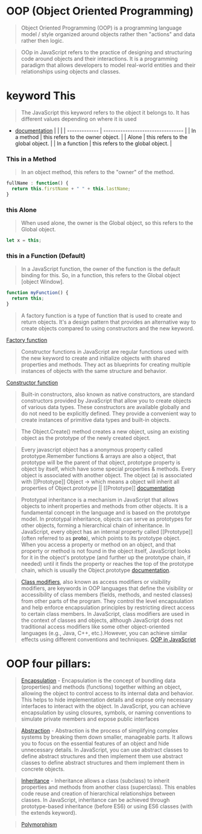 # OOP (Object Oriented Programming)

> Object Oriented Programming (OOP) is a programming language model / style organized around objects rather then "actions" and data rather then logic.

> OOp in JavaScript refers to the practice of designing and structuring code around objects and their interactions. It is a programming paradigm that allows developers to model real-world entities and their relationships using objects and classes.

# keyword This

> The JavaScript this keyword refers to the object it belongs to. It has different values depending on where it is used

- [documentation](https://developer.mozilla.org/pt-BR/docs/Web/JavaScript/Reference/Operators/this)
  | | |
  | ------------- | --------------------------------- |
  | In a method | this refers to the owner object. |
  | Alone | this refers to the global object. |
  | In a function | this refers to the global object. |

### This in a Method

> In an object method, this refers to the "owner" of the method.

```js
fullName : function() {
  return this.firstName + " " + this.lastName;
}
```

### this Alone

> When used alone, the owner is the Global object, so this refers to the Global object.

```js
let x = this;
```

### this in a Function (Default)

> In a JavaScript function, the owner of the function is the default binding for this.
> So, in a function, this refers to the Global object [object Window].

```js
function myFunction() {
  return this;
}
```

> A factory function is a type of function that is used to create and return objects. It's a design pattern that provides an alternative way to create objects compared to using constructors and the new keyword.

[Factory function](https://developer.mozilla.org/en-US/docs/Web/JavaScript/Guide/Functions?form=MG0AV3)

> Constructor functions in JavaScript are regular functions used with the new keyword to create and initialize objects with shared properties and methods. They act as blueprints for creating multiple instances of objects with the same structure and behavior.

[Constructor function](https://developer.mozilla.org/en-US/docs/Web/JavaScript/Guide/Functions?form=MG0AV3)

> Built-in constructors, also known as native constructors, are standard constructors provided by JavaScript that allow you to create objects of various data types. These constructors are available globally and do not need to be explicitly defined. They provide a convenient way to create instances of primitive data types and built-in objects.

> The Object.Create() method creates a new object, using an existing object as the prototype of the newly created object.

> Every javascript object has a anonymous property called prototype.Remember functions & arrays are also a object, that prototype will be the parent of that object, prototype property is object by itself, which have some special properties & methods. Every object is associated with another object. The object (a) is associated with [[Prototype]] Object -> which means a object will inherit all properties of Object.prototype || [[Prototype]] [documentation](https://developer.mozilla.org/en-US/docs/Learn/JavaScript/Objects/Object_prototypes)

> Prototypal inheritance is a mechanism in JavaScript that allows objects to inherit properties and methods from other objects. It is a fundamental concept in the language and is based on the prototype model. In prototypal inheritance, objects can serve as prototypes for other objects, forming a hierarchical chain of inheritance. In JavaScript, every object has an internal property called [[Prototype]] (often referred to as **proto**), which points to its prototype object. When you access a property or method on an object, and that property or method is not found in the object itself, JavaScript looks for it in the object's prototype (and further up the prototype chain, if needed) until it finds the property or reaches the top of the prototype chain, which is usually the Object.prototype [documentation](https://developer.mozilla.org/en-US/docs/Web/JavaScript/Inheritance_and_the_prototype_chain).

> [Class modifiers](https://developer.mozilla.org/en-US/docs/Web/JavaScript/Reference/Classes), also known as access modifiers or visibility modifiers, are keywords in OOP languages that define the visibility or accessibility of class members (fields, methods, and nested classes) from other parts of the program. They control the level encapsulation and help enforce encapsulation principles by restricting direct access to certain class members. In JavaScript, class modifiers are used in the context of classes and objects, although JavaScript does not traditional access modifiers like some other object-oriented languages (e.g., Java, C++, etc.).However, you can achieve similar effects using different conventions and techniques. [OOP in JavaScript](https://developer.mozilla.org/en-US/docs/Learn/JavaScript/Objects/Object-oriented_programming)

# OOP four pillars:

> [Encapsulation](https://developer.mozilla.org/en-US/docs/Glossary/Encapsulation) - Encapsulation is the concept of bundling data (properties) and methods (functions) together withing an object, allowing the object to control access to its internal data and behavior. This helps to hide implementation details and expose only necessary interfaces to interact with the object. In JavaScript, you can achieve encapsulation by using closures, symbols, or naming conventions to simulate private members and expose public interfaces

> [Abstraction](https://developer.mozilla.org/en-US/docs/Glossary/Abstraction) - Abstraction is the process of simplifying complex systems by breaking them down smaller, manageable parts. It allows you to focus on the essential features of an object and hide unnecessary details. In JavaScript, you can use abstract classes to define abstract structures and then implement them use abstract classes to define abstract structures and them implement them in concrete objects.

> [Inheritance](https://developer.mozilla.org/en-US/docs/Glossary/Inheritance) - Inheritance allows a class (subclass) to inherit properties and methods from another class (superclass). This enables code reuse and creation of hierarchical relationships between classes. In JavaScript, inheritance can be achieved through prototype-based inheritance (before ES6) or using ES6 classes (with the extends keyword).

> [Polymorphism](https://developer.mozilla.org/en-US/docs/Glossary/Polymorphism)
